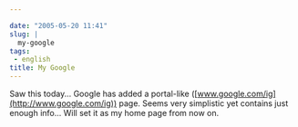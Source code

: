 ```yaml
---

date: "2005-05-20 11:41"
slug: |
  my-google
tags:
 - english
title: My Google
---
```


Saw this today... Google has added a portal-like
([www.google.com/ig](http://www.google.com/ig)) page. Seems very
simplistic yet contains just enough info... Will set it as my home page
from now on.
